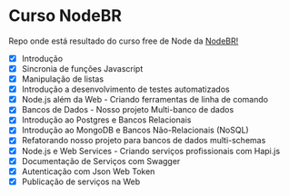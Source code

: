 # Curso NodeBR

Repo onde está resultado do curso free de Node da [NodeBR!](https://erickwendel.teachable.com/p/node-js-para-iniciantes-nodebr)

- [x] Introdução
- [x] Sincronia de funções Javascript
- [x] Manipulação de listas
- [x] Introdução a desenvolvimento de testes automatizados
- [x] Node.js além da Web - Criando ferramentas de linha de comando
- [x] Bancos de Dados - Nosso projeto Multi-banco de dados
- [x] Introdução ao Postgres e Bancos Relacionais
- [x] Introdução ao MongoDB e Bancos Não-Relacionais (NoSQL)
- [x] Refatorando nosso projeto para bancos de dados multi-schemas
- [x] Node.js e Web Services - Criando serviços profissionais com Hapi.js
- [x] Documentação de Serviços com Swagger
- [x] Autenticação com Json Web Token
- [x] Publicação de serviços na Web

